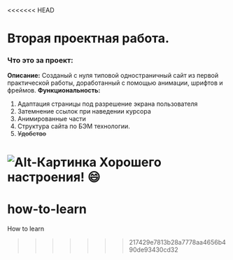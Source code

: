 <<<<<<< HEAD
# Вторая проектная работа.
### Что это за проект:
__Описание:__ 
Созданый с нуля типовой одностраничный сайт из первой практической работы, доработанный с помощью анимации, шрифтов и фреймов. 
__Функциональность:__ 
1. Адаптация страницы под разрешение экрана пользователя
2. Затемнение ссылок при наведении курсора
3. Анимированные части
4. Структура сайта по БЭМ технологии.
5. ~~Удобство~~

![Alt-Картинка](/how-to-learn/16.jpg)
Хорошего настроения! :smile:
=======
# how-to-learn
How to learn
>>>>>>> 217429e7813b28a7778aa4656b490de93430cd32

